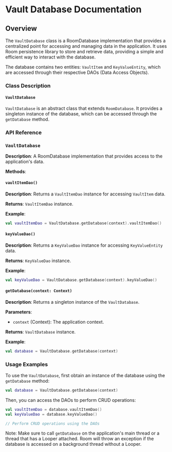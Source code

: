 Vault Database Documentation
==========================

Overview
--------

The `VaultDatabase` class is a RoomDatabase implementation that provides a centralized point for accessing and managing data in the application. It uses Room persistence library to store and retrieve data, providing a simple and efficient way to interact with the database.

The database contains two entities: `VaultItem` and `KeyValueEntity`, which are accessed through their respective DAOs (Data Access Objects).

### Class Description

#### `VaultDatabase`

`VaultDatabase` is an abstract class that extends `RoomDatabase`. It provides a singleton instance of the database, which can be accessed through the `getDatabase` method.

### API Reference

### `VaultDatabase`

**Description**: A RoomDatabase implementation that provides access to the application's data.

**Methods**:

#### `vaultItemDao()`

**Description**: Returns a `VaultItemDao` instance for accessing `VaultItem` data.

**Returns**: `VaultItemDao` instance.

**Example**:
```kotlin
val vaultItemDao = VaultDatabase.getDatabase(context).vaultItemDao()
```

#### `keyValueDao()`

**Description**: Returns a `KeyValueDao` instance for accessing `KeyValueEntity` data.

**Returns**: `KeyValueDao` instance.

**Example**:
```kotlin
val keyValueDao = VaultDatabase.getDatabase(context).keyValueDao()
```

#### `getDatabase(context: Context)`

**Description**: Returns a singleton instance of the `VaultDatabase`.

**Parameters**:

* `context` (Context): The application context.

**Returns**: `VaultDatabase` instance.

**Example**:
```kotlin
val database = VaultDatabase.getDatabase(context)
```

### Usage Examples

To use the `VaultDatabase`, first obtain an instance of the database using the `getDatabase` method:
```kotlin
val database = VaultDatabase.getDatabase(context)
```

Then, you can access the DAOs to perform CRUD operations:
```kotlin
val vaultItemDao = database.vaultItemDao()
val keyValueDao = database.keyValueDao()

// Perform CRUD operations using the DAOs
```

Note: Make sure to call `getDatabase` on the application's main thread or a thread that has a Looper attached. Room will throw an exception if the database is accessed on a background thread without a Looper.